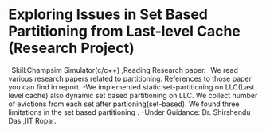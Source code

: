 # Exploring Issues in Set Based Partitioning from Last-level Cache (Research Project)
-Skill:Champsim Simulator(c/c++) ,Reading Research paper.
-We read various research papers related to partitioning. References to those paper you can find in report.
-We implemented static set-partitioning on LLC(Last level cache) also dynamic set based partitioning on LLC. We collect number of  evictions from each set after partioning(set-based). We found three limitations in the set based partitioning . 
-Under Guidance: Dr. Shirshendu Das ,IIT Ropar.
